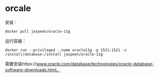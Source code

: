 # orcale
安装：

```shell
docker pull jaspeen/oracle-11g
```

运行容器：


```shell
docker run --privileged --name oracle11g -p 1521:1521 -v /install/database:/install jaspeen/oracle-11g
```

需要安装https://www.oracle.com/database/technologies/oracle-database-software-downloads.html。